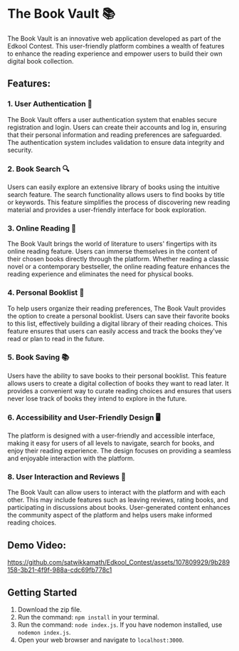 # The Book Vault 📚

The Book Vault is an innovative web application developed as part of the Edkool Contest. This user-friendly platform combines a wealth of features to enhance the reading experience and empower users to build their own digital book collection.

## Features:

### 1. User Authentication 🔐
The Book Vault offers a user authentication system that enables secure registration and login. Users can create their accounts and log in, ensuring that their personal information and reading preferences are safeguarded. The authentication system includes validation to ensure data integrity and security.

### 2. Book Search 🔍
Users can easily explore an extensive library of books using the intuitive search feature. The search functionality allows users to find books by title or keywords. This feature simplifies the process of discovering new reading material and provides a user-friendly interface for book exploration.

### 3. Online Reading 📖
The Book Vault brings the world of literature to users' fingertips with its online reading feature. Users can immerse themselves in the content of their chosen books directly through the platform. Whether reading a classic novel or a contemporary bestseller, the online reading feature enhances the reading experience and eliminates the need for physical books.

### 4. Personal Booklist 📕
To help users organize their reading preferences, The Book Vault provides the option to create a personal booklist. Users can save their favorite books to this list, effectively building a digital library of their reading choices. This feature ensures that users can easily access and track the books they've read or plan to read in the future.

### 5. Book Saving 📚
Users have the ability to save books to their personal booklist. This feature allows users to create a digital collection of books they want to read later. It provides a convenient way to curate reading choices and ensures that users never lose track of books they intend to explore in the future.

### 6. Accessibility and User-Friendly Design 🖥️
The platform is designed with a user-friendly and accessible interface, making it easy for users of all levels to navigate, search for books, and enjoy their reading experience. The design focuses on providing a seamless and enjoyable interaction with the platform.

### 8. User Interaction and Reviews 💬
The Book Vault can allow users to interact with the platform and with each other. This may include features such as leaving reviews, rating books, and participating in discussions about books. User-generated content enhances the community aspect of the platform and helps users make informed reading choices.

## Demo Video: 

https://github.com/satwikkamath/Edkool_Contest/assets/107809929/9b289158-3b21-4f9f-988a-cdc69fb778c1

## Getting Started
1. Download the zip file.
2. Run the command: `npm install` in your terminal.
3. Run the command: `node index.js`. If you have nodemon installed, use `nodemon index.js`.
4. Open your web browser and navigate to `localhost:3000`.
